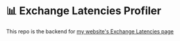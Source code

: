 # 📊 Exchange Latencies Profiler

This repo is the backend for [my website's Exchange Latencies page](https://www.petrov-automations.com/projects-6)